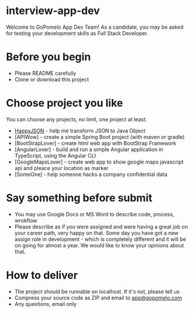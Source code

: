 # interview-app-dev
Welcome to GoPomelo App Dev Team! As a candidate, you may be asked for testing your development skills as Full Stack Developer.

# Before you begin
- Please README carefully
- Clone or download this project

# Choose project you like
You can choose any projects, no limit, one project at least.
- [HappyJSON](https://github.com/gopomelo-app/interview-app-dev/tree/master/projects/happy-json) - help me transform JSON to Java Object
- [APIWow] - create a simple Spring Boot project (with maven or gradle)
- [BootStrapLover] - create html web app with BootStrap Framework
- [AngularLover] - build and run a simple Angular application in TypeScript, using the Angular CLI
- [GoogleMapsLover] - create web app to show google maps javascript api and pleace your location as marker
- [SomeOne] - help someone hacks a company confidential data

# Say something before submit
- You may use Google Docs or MS Word to describe code, process, wrokflow
- Please describe as if you were assigned and were having a great job on your career path, very happy on that. Some day you have got a new assign role in development - which is completely different and it will be on going for almost a year. We would like to know your opinions about that.

# How to deliver
- The project should be runnable on localhost. If it's not, please tell us
- Compress your source code as ZIP and email to app@gopomelo.com
- Any questions, email only
